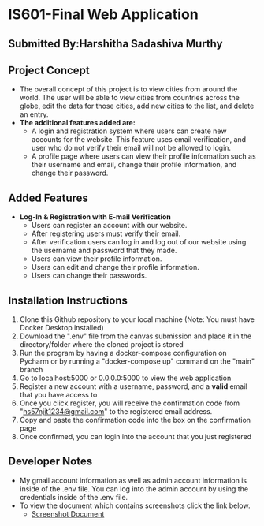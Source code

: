 # IS601-Final Web Application

## Submitted By:Harshitha Sadashiva Murthy

## Project Concept
* The overall concept of this project is to view cities from around the world. The user will be able to view cities from countries across the globe, edit the data for those cities, add new cities to the list, and delete an entry.
* **The additional features added are:**
    * A login and registration system where users can create new accounts for the website. This feature uses email verification, and user who do not verify their email will not be allowed to login.
    * A profile page where users can view their profile information such as their username and email, change their profile information, and change their password.
  
## Added Features
* **Log-In & Registration with E-mail Verification**
  * Users can register an account with our website.
  * After registering users must verify their email.
  * After verification users can log in and log out of our website using the username and password that they made.
  * Users can view their profile information.
  * Users can edit and change their profile information.
  * Users can change their passwords.
  
## Installation Instructions
1. Clone this Github repository to your local machine (Note: You must have Docker Desktop installed)
2. Download the ".env" file from the canvas submission and place it in the directory/folder where the cloned project is stored
3. Run the program by having a docker-compose configuration on Pycharm or by running a "docker-compose up" command on the "main" branch
4. Go to localhost:5000 or 0.0.0.0:5000 to view the web application
5. Register a new account with a username, password, and a **valid** email that you have access to
6. Once you click register, you will receive the confirmation code from "hs57njit1234@gmail.com" to the registered email address.
7. Copy and paste the confirmation code into the box on the confirmation page
8. Once confirmed, you can login into the account that you just registered 


## Developer Notes
* My gmail account information as well as admin account information is inside of the .env file. You can log into the admin account by using the credentials inside of the .env file.
* To view the document which contains screenshots click the link below.
    * [Screenshot Document](/Feature%20Word%20Documents)